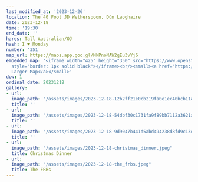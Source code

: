 ```yaml
---
last_modified_at: '2023-12-26'
location: The 40 Foot JD Wetherspoon, Dún Laoghaire
date: 2023-12-18
time: '19:30'
end_date: ''
hares: Tall Australian/OJ
hash: I ♥ Monday
number: '351'
map_url: https://maps.app.goo.gl/MkPnoNAW2gEu3vYj6
embedded_map: '<iframe width="425" height="350" src="https://www.openstreetmap.org/export/embed.html?bbox=-6.135220527648927%2C53.293215757564774%2C-6.132323741912843%2C53.294807715612784&amp;layer=mapnik&amp;marker=53.29401170002927%2C-6.133771900000056"
  style="border: 1px solid black"></iframe><br/><small><a href="https://www.openstreetmap.org/?mlat=53.29401&amp;mlon=-6.13377#map=19/53.29401/-6.13377">View
  Larger Map</a></small>'
dow: 1
ordinal_date: 20231218
gallery:
- url: 
  image_path: "/assets/images/2023-12-18-12b2ff21e0cb219fa0e1ec40bcb11aca.jpeg"
  title: ''
- url: 
  image_path: "/assets/images/2023-12-18-54dbf30c1731fa9f89bb7112a3621aca.jpeg"
  title: ''
- url: 
  image_path: "/assets/images/2023-12-18-9d9047b441d5abd494238d8fd9c13d34.jpeg"
  title: ''
- url: 
  image_path: "/assets/images/2023-12-18-christmas_dinner.jpeg"
  title: Christmas Dinner
- url: 
  image_path: "/assets/images/2023-12-18-the_frbs.jpeg"
  title: The FRBs
---
```


